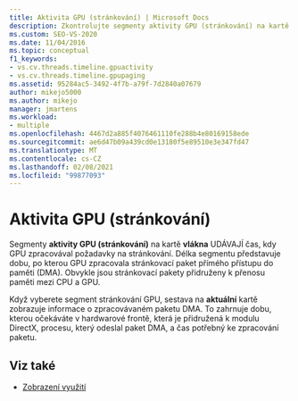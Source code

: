 ```yaml
---
title: Aktivita GPU (stránkování) | Microsoft Docs
description: Zkontrolujte segmenty aktivity GPU (stránkování) na kartě vlákna v Vizualizér souběžnosti. Segmenty reprezentují čas, kdy procesor zpracovával požadavky na stránkování.
ms.custom: SEO-VS-2020
ms.date: 11/04/2016
ms.topic: conceptual
f1_keywords:
- vs.cv.threads.timeline.gpuactivity
- vs.cv.threads.timeline.gpupaging
ms.assetid: 95284ac5-3492-4f7b-a79f-7d2840a07679
author: mikejo5000
ms.author: mikejo
manager: jmartens
ms.workload:
- multiple
ms.openlocfilehash: 4467d2a885f4076461110fe288b4e80169158ede
ms.sourcegitcommit: ae6d47b09a439cd0e13180f5e89510e3e347fd47
ms.translationtype: MT
ms.contentlocale: cs-CZ
ms.lasthandoff: 02/08/2021
ms.locfileid: "99877093"
---
```

# <a name="gpu-activity-paging"></a>Aktivita GPU (stránkování)
Segmenty **aktivity GPU (stránkování)** na kartě **vlákna** UDÁVAJÍ čas, kdy GPU zpracovával požadavky na stránkování.  Délka segmentu představuje dobu, po kterou GPU zpracovala stránkovací paket přímého přístupu do paměti (DMA). Obvykle jsou stránkovací pakety přidruženy k přenosu paměti mezi CPU a GPU.

 Když vyberete segment stránkování GPU, sestava na **aktuální** kartě zobrazuje informace o zpracovávaném paketu DMA. To zahrnuje dobu, kterou očekáváte v hardwarové frontě, která je přidružená k modulu DirectX, procesu, který odeslal paket DMA, a čas potřebný ke zpracování paketu.

## <a name="see-also"></a>Viz také
- [Zobrazení využití](../profiling/utilization-view.md)